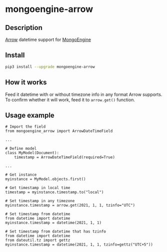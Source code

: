 # mongoengine-arrow

## Description

[Arrow](https://github.com/arrow-py/arrow) datetime support for [MongoEngine](https://github.com/MongoEngine/mongoengine)

## Install

```bash
pip3 install --upgrade mongoengine-arrow
```

## How it works

Feed it datetime with or without timezone info in any format Arrow supports.
To confirm whether it will work, feed it to `arrow.get()` function.

## Usage example

```python3
# Import the field
from mongoengine_arrow import ArrowDateTimeField

...

# Define model
class MyModel(Document):
    timestamp = ArrowDateTimeField(required=True)

...

# Get instance
myinstance = MyModel.objects.first()

# Get timestamp in local time
timestamp = myinstance.timestamp.to("local")

# Set timestamp in any timezone
myinstance.timestamp = arrow.get(2021, 1, 1, tzinfo="UTC")

# Set timestamp from datetime
from datetime import datetime
myinstance.timestamp = datetime(2021, 1, 1)

# Set timestamp from datetime that has tzinfo
from datetime import datetime
from dateutil.tz import gettz
myinstance.timestamp = datetime(2021, 1, 1, tzinfo=gettz("UTC+5"))
```
